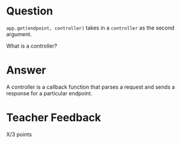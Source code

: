 # Question

`app.get(endpoint, controller)` takes in a `controller` as the second argument.

What is a controller?

# Answer

A controller is a callback function that parses a request and sends a response for a particular endpoint.

# Teacher Feedback

X/3 points
